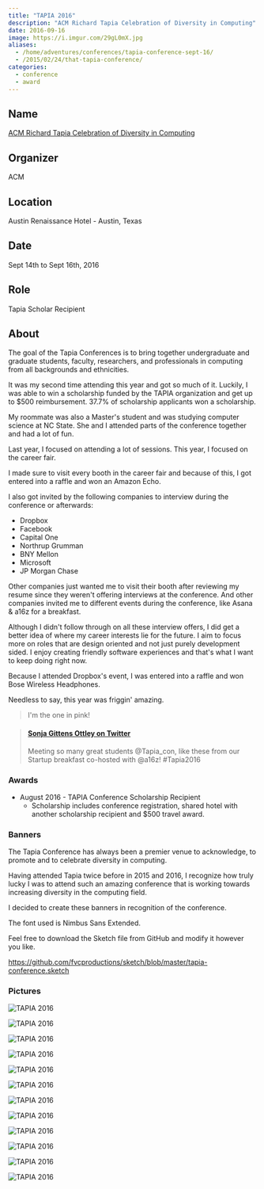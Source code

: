 ```yaml
---
title: "TAPIA 2016"
description: "ACM Richard Tapia Celebration of Diversity in Computing"
date: 2016-09-16
image: https://i.imgur.com/29gL0mX.jpg
aliases:
  - /home/adventures/conferences/tapia-conference-sept-16/
  - /2015/02/24/that-tapia-conference/
categories:
  - conference
  - award
---
```


## Name

[ACM Richard Tapia Celebration of Diversity in Computing](https://tapiaconference.org "ACM Richard Tapia Celebration of Diversity in Computing")

## Organizer

ACM

## Location

Austin Renaissance Hotel - Austin, Texas

## Date

Sept 14th to Sept 16th, 2016

## Role

Tapia Scholar Recipient

## About

The goal of the Tapia Conferences is to bring together undergraduate and graduate students, faculty, researchers, and professionals in computing from all backgrounds and ethnicities.

It was my second time attending this year and got so much of it. Luckily, I was able to win a scholarship funded by the TAPIA organization and get up to <!-- prettier-ignore -->$500 reimbursement. 37.7% of scholarship applicants won a scholarship.

My roommate was also a Master's student and was studying computer science at NC State. She and I attended parts of the conference together and had a lot of fun.

Last year, I focused on attending a lot of sessions. This year, I focused on the career fair.

I made sure to visit every booth in the career fair and because of this, I got entered into a raffle and won an Amazon Echo.

I also got invited by the following companies to interview during the conference or afterwards:

- Dropbox
- Facebook
- Capital One
- Northrup Grumman
- BNY Mellon
- Microsoft
- JP Morgan Chase

Other companies just wanted me to visit their booth after reviewing my resume since they weren't offering interviews at the conference. And other companies invited me to different events during the conference, like Asana & a16z for a breakfast.

Although I didn't follow through on all these interview offers, I did get a better idea of where my career interests lie for the future. I aim to focus more on roles that are design oriented and not just purely development sided. I enjoy creating friendly software experiences and that's what I want to keep doing right now.

Because I attended Dropbox's event, I was entered into a raffle and won Bose Wireless Headphones.

Needless to say, this year was friggin' amazing.

> I'm the one in pink!

<blockquote class="embedly-card" data-card-controls="0"><h4><a href="https://twitter.com/SonjaOttley/status/776506790724841472">Sonja Gittens Ottley on Twitter</a></h4><p>Meeting so many great students @Tapia_con, like these from our Startup breakfast co-hosted with @a16z! #Tapia2016</p></blockquote>
<script async src="//cdn.embedly.com/widgets/platform.js" charset="UTF-8"></script>

### Awards

- August 2016 - TAPIA Conference Scholarship Recipient
  - Scholarship includes conference registration, shared hotel with another scholarship recipient and <!-- prettier-ignore -->$500 travel award.

### Banners

The Tapia Conference has always been a premier venue to acknowledge, to promote and to celebrate diversity in computing.

Having attended Tapia twice before in 2015 and 2016, I recognize how truly lucky I was to attend such an amazing conference that is working towards increasing diversity in the computing field.

I decided to create these banners in recognition of the conference.

The font used is Nimbus Sans Extended.

Feel free to download the Sketch file from GitHub and modify it however you like.

https://github.com/fvcproductions/sketch/blob/master/tapia-conference.sketch

### Pictures

![TAPIA 2016](https://i.imgur.com/WDQpCcM.gif)

![TAPIA 2016](https://i.imgur.com/VgZ0m5G.jpg)

![TAPIA 2016](https://i.imgur.com/zT3LkQj.jpg)

![TAPIA 2016](https://i.imgur.com/y8XDnSv.jpg)

![TAPIA 2016](https://i.imgur.com/fqxbwt1.jpg)

![TAPIA 2016](https://i.imgur.com/wwn0Whu.jpg)

![TAPIA 2016](https://i.imgur.com/mWahmVt.jpg)

![TAPIA 2016](https://i.imgur.com/WCoBg1w.jpg)

![TAPIA 2016](https://i.imgur.com/8FkuLJC.jpg)

![TAPIA 2016](https://i.imgur.com/rKDCzWr.jpg)

![TAPIA 2016](https://i.imgur.com/nz5Z2yu.jpg)

![TAPIA 2016](https://i.imgur.com/CRTsTKD.jpg)
